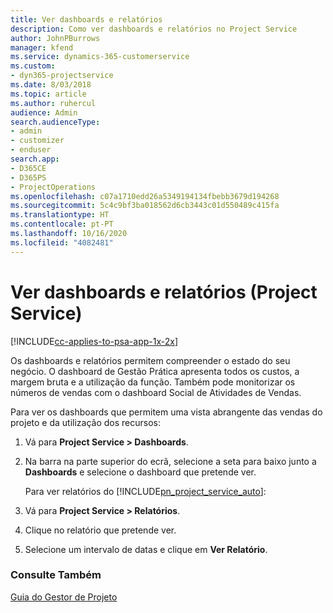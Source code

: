 ```yaml
---
title: Ver dashboards e relatórios
description: Como ver dashboards e relatórios no Project Service
author: JohnPBurrows
manager: kfend
ms.service: dynamics-365-customerservice
ms.custom:
- dyn365-projectservice
ms.date: 8/03/2018
ms.topic: article
ms.author: ruhercul
audience: Admin
search.audienceType:
- admin
- customizer
- enduser
search.app:
- D365CE
- D365PS
- ProjectOperations
ms.openlocfilehash: c07a1710edd26a5349194134fbebb3679d194268
ms.sourcegitcommit: 5c4c9bf3ba018562d6cb3443c01d550489c415fa
ms.translationtype: HT
ms.contentlocale: pt-PT
ms.lasthandoff: 10/16/2020
ms.locfileid: "4082481"
---
```

# <a name="view-dashboards-and-reports-project-service"></a>Ver dashboards e relatórios (Project Service)

[!INCLUDE[cc-applies-to-psa-app-1x-2x](../includes/cc-applies-to-psa-app-1x-2x.md)]

Os dashboards e relatórios permitem compreender o estado do seu negócio. O dashboard de Gestão Prática apresenta todos os custos, a margem bruta e a utilização da função. Também pode monitorizar os números de vendas com o dashboard Social de Atividades de Vendas.  
  
 Para ver os dashboards que permitem uma vista abrangente das vendas do projeto e da utilização dos recursos:  
  
1. Vá para **Project Service > Dashboards**.  
  
2. Na barra na parte superior do ecrã, selecione a seta para baixo junto a **Dashboards** e selecione o dashboard que pretende ver.  
  
   Para ver relatórios do [!INCLUDE[pn_project_service_auto](../includes/pn-project-service-auto.md)]:  
  
3. Vá para **Project Service > Relatórios**.  
  
4. Clique no relatório que pretende ver.  
  
5. Selecione um intervalo de datas e clique em **Ver Relatório**.  
  
### <a name="see-also"></a>Consulte Também  
 [Guia do Gestor de Projeto](../psa/project-manager-guide.md)
